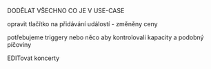 
DODĚLAT VŠECHNO CO JE V USE-CASE

opravit tlačítko na přidávání událostí - změněny ceny

potřebujeme triggery nebo něco aby kontrolovali kapacity a podobný píčoviny

EDITovat koncerty
